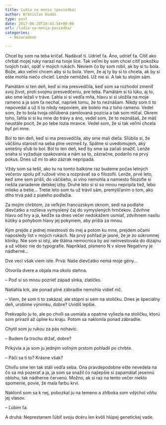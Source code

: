 ```yaml
---
title: Ľudia sa menia (poviedka)
author: Branislav Dudáš
type: post
date: 2017-06-20T18:43:54+00:00
url: /ludia-sa-menia-poviedka/
categories:
  - Nezaradené

---
```

Chcel by som na teba kričať. Nadávať ti. Udrieť ťa. Áno, udrieť ťa. Cítiť ako chrbát mojej ruky narazí na tvoje líce. Tak veľmi by som chcel citíť pokožku tvojich tvári, opäť v mojich rukách. Neviem čo by som robil, ak by si tu bola.<!--more--> Bože, ako veľmi chcem aby si tu bola. Viem, že aj ty by si to chcela, ak by si ešte mohla niečo chcieť. Lenže nemôžeš. Už nie si. A tak tu stojím sám.

Pamätám si ten deň, keď si ma presvedčila, keď som sa rozhodol zmeniť svoj život, proti svojmu presvedčeniu, pre teba. Pamätám si tú lúku, aj to, ako sme ležali v tráve. Ľahla si si vedľa mňa, hlavu si si uložila na moje rameno a ja som ťa nechal, napriek tomu, že to neznášam. Nikdy som ti to nepovedal a už ti to nikdy nepoviem, ale bolelo ma z toho rameno. Vedel som, že to bola tvoja obľúbená zamilovaná pozícia a tak som mlčal. Okrem toho, ľahla si si ku mne do trávy a áno, vedel som, že to neznášaš, že máš neustále pocit, že po tebe lozia mravce. Vedel som, že si tak veľmi chcela byť pri mne.

Bol to ten deň, keď si ma presvedčila, aby sme mali dieťa. Sľúbila si, že väčšinu starostí na seba plne vezmeš ty. Spätne si uvedomujem, aký smiešny sľub to bol. Bol to ten deň, keď by sme sa začali snažiť. Lenže snaha si vyžaduje opakovania a nám sa to, zázračne, podarilo na prvý pokus. Dnes už mi to ako zázrak nepripadá.

Vždy som sa tešil, ako tu na tomto balkóne raz budeme počas letných večerov spolu piť ružové víno a rozprávať sa o filozofii. Lenže, prvé leto, keď sme sem prišli, do väčšieho, si víno nemohla a namiesto filozofie si riešila zariadenie detskej izby. Druhé leto si si so mnou nepripila tiež, lebo mlieko a tretie&#8230; Tretie leto som tu už trávil sám, premýšľaním o tom, ako dlho trvá pád z piateho podlažia.

Za mojím chrbtom, za veľkým francúzskym oknom, sedí na podlahe dievčatko a rozlieva vymyslený čaj do vymyslených hrnčekov. Zdvihne hlavu od hry a ja, keďže sa dnes večer nedokážem usmiať, zdvihnem nasilu kútiky a pohybom hlavy jej pokyniem, aby prišla za mnou.

Kým prejde z jednej miestnosti do inej a potom ku mne, prejdem očami naposledy list v mojich rukách. Na prvý pohľad je jasné, že je zo súkromnej kliniky. Nie som si istý, ale štátna nemocnica by asi neinvestovala do dizajnu a už vôbec nie do typografie. Napríklad, písmeno N v slove Negatívny je nádherné&#8230;

Dve veci však viem iste. Prvá: Naše dievčatko nemá moje gény&#8230;

Otvorila dvere a objala ma okolo stehna.
  
&#8211; Poď si so mnou pozrieť západ slnka, zlatíčko.
  
Natiahla krk, ale ponad plné zábradlie nemohla vidieť nič.
  
&#8211; Viem, že som ti to zakázal, ale stúpni si sem na stoličku. Dnes je špeciálny deň, urobíme výnimku, dobre? Uvidíš lepšie.
  
Prekvapilo ju to, ale po chvíli sa usmiala a opatrne vyliezla na stoličku, ktorú som prirazil až úplne ku kraju. Potom sa naklonila ponad zábradlie.
  
Chytil som ju rukou za pás nohavíc.
  
&#8211; Budem ťa trochu držať, dobre?
  
Prikývla a ja som ju jedným voľným prstom pohladil po chrbte.
  
&#8211; Páči sa ti to? Krásne však?
  
Chvíľu sme len tak stáli vedľa seba. Ona pravdepodobne ešte nevedela na čo sa má pozerať a ja, ja som sa snažil čo najlepšie si zapamätať jesennú oblohu, tak nádherne červenú. Možno, ak si raz na tento večer niekto spomenie, povie, že mala farbu krvi.
  
Naklonil som sa k nej, pobozkal ju na temeno a zhlboka som vdýchol vôňu jej vlasov.
  
&#8211; Ľúbim ťa.

A druhá: Neprestanem ľúbiť svoju dcéru len kvôli hlúpej genetickej vade.

<img class="aligncenter size-full wp-image-305" src="https://i1.wp.com/www.branislavdudas.com/wp-content/uploads/2017/06/caleb-jones-131203.jpg?resize=640%2C640&#038;ssl=1" alt="" srcset="https://i1.wp.com/www.branislavdudas.com/wp-content/uploads/2017/06/caleb-jones-131203.jpg?w=1200&ssl=1 1200w, https://i1.wp.com/www.branislavdudas.com/wp-content/uploads/2017/06/caleb-jones-131203.jpg?resize=150%2C150&ssl=1 150w, https://i1.wp.com/www.branislavdudas.com/wp-content/uploads/2017/06/caleb-jones-131203.jpg?resize=300%2C300&ssl=1 300w, https://i1.wp.com/www.branislavdudas.com/wp-content/uploads/2017/06/caleb-jones-131203.jpg?resize=768%2C768&ssl=1 768w, https://i1.wp.com/www.branislavdudas.com/wp-content/uploads/2017/06/caleb-jones-131203.jpg?resize=1024%2C1024&ssl=1 1024w" sizes="(max-width: 640px) 100vw, 640px" data-recalc-dims="1" />